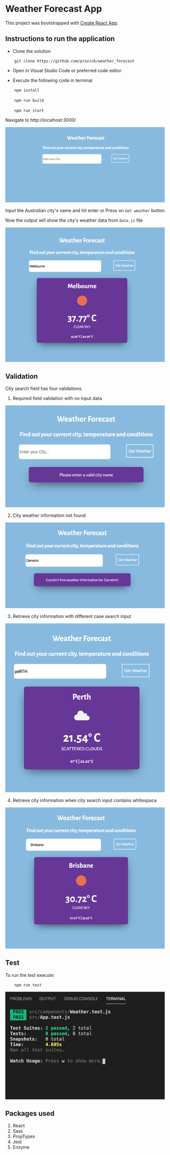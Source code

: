 # Weather Forecast App

This project was bootstrapped with [Create React App](https://github.com/facebookincubator/create-react-app).

## Instructions to run the application

* Clone the solution

```git
    git clone https://github.com/prazink/weather_forecast
```

* Open in Visual Studio Code or preferred code editor

* Execute the following code in terminal

```node
    npm install

    npm run build

    npm run start
```

Navigate to http://localhost:3000/

![Application running](https://github.com/prazink/weather_forecast/blob/master/src/img/startpage.png)

Input the Australian city's name and hit enter or Press on `Get weather` button

Now the output will show the city's weather data from `data.js` file

![Show city weather successfully](https://github.com/prazink/weather_forecast/blob/master/src/img/validcityweatherforecast.png)

## Validation

City search field has four validations.

1. Required field validation with no input data

![No input city name](https://github.com/prazink/weather_forecast/blob/master/src/img/noinputdata.png)

2. City weather information not found

![City weather info not found](https://github.com/prazink/weather_forecast/blob/master/src/img/invalidinput.png)

3. Retrieve city information with different case search input

![City weather found](https://github.com/prazink/weather_forecast/blob/master/src/img/casesensitive.png)

4. Retrieve city information when city search input contains whitespace

![City weather info not found](https://github.com/prazink/weather_forecast/blob/master/src/img/whitespace.png)

## Test

To run the test execute:

```node
    npm run test
```

![Run test results](https://github.com/prazink/weather_forecast/blob/master/src/img/test.png)

## Packages used

1. React
2. Sass
3. PropTypes
3. Jest
4. Enzyme